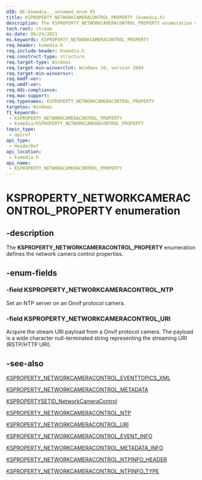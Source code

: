 ```yaml
---
UID: NE:ksmedia.__unnamed_enum_93
title: KSPROPERTY_NETWORKCAMERACONTROL_PROPERTY (ksmedia.h)
description: The KSPROPERTY_NETWORKCAMERACONTROL_PROPERTY enumeration defines the network camera control properties.
tech.root: stream
ms.date: 06/24/2021
ms.keywords: KSPROPERTY_NETWORKCAMERACONTROL_PROPERTY
req.header: ksmedia.h
req.include-header: Ksmedia.h
req.construct-type: structure
req.target-type: Windows
req.target-min-winverclnt: Windows 10, version 2004
req.target-min-winversvr: 
req.kmdf-ver: 
req.umdf-ver: 
req.ddi-compliance: 
req.max-support: 
req.typenames: KSPROPERTY_NETWORKCAMERACONTROL_PROPERTY
targetos: Windows
f1_keywords:
 - KSPROPERTY_NETWORKCAMERACONTROL_PROPERTY
 - ksmedia/KSPROPERTY_NETWORKCAMERACONTROL_PROPERTY
topic_type:
 - apiref
api_type:
 - HeaderDef
api_location:
 - ksmedia.h
api_name:
 - KSPROPERTY_NETWORKCAMERACONTROL_PROPERTY
---
```


# KSPROPERTY_NETWORKCAMERACONTROL_PROPERTY enumeration

## -description

The **KSPROPERTY_NETWORKCAMERACONTROL_PROPERTY** enumeration defines the network camera control properties.

## -enum-fields

### -field KSPROPERTY_NETWORKCAMERACONTROL_NTP

Set an NTP server on an Onvif protocol camera.

### -field KSPROPERTY_NETWORKCAMERACONTROL_URI

Acquire the stream URI payload from a Onvif protocol camera. The payload is a wide character null-terminated string representing the streaming URI (RSTP/HTTP URI).

## -see-also

[KSPROPERTY_NETWORKCAMERACONTROL_EVENTTOPICS_XML](/windows-hardware/drivers/stream/ksproperty-networkcameracontrol-eventtopics-xml)

[KSPROPERTY_NETWORKCAMERACONTROL_METADATA](/windows-hardware/drivers/stream/ksproperty-networkcameracontrol-metadata)

[KSPROPERTYSETID_NetworkCameraControl](/windows-hardware/drivers/stream/kspropertysetid-networkcameracontrol)

[KSPROPERTY_NETWORKCAMERACONTROL_NTP](/windows-hardware/drivers/stream/ksproperty-networkcameracontrol-ntp)

[KSPROPERTY_NETWORKCAMERACONTROL_URI](/windows-hardware/drivers/stream/ksproperty-networkcameracontrol-uri)

[KSPROPERTY_NETWORKCAMERACONTROL_EVENT_INFO](ns-ksmedia-ksproperty_networkcameracontrol_event_info.md)

[KSPROPERTY_NETWORKCAMERACONTROL_METADATA_INFO](ns-ksmedia-ksproperty_networkcameracontrol_metadata_info.md)

[KSPROPERTY_NETWORKCAMERACONTROL_NTPINFO_HEADER](ns-ksmedia-ksproperty_networkcameracontrol_ntpinfo_header.md)

[KSPROPERTY_NETWORKCAMERACONTROL_NTPINFO_TYPE](ne-ksmedia-ksproperty_networkcameracontrol_ntpinfo_type.md)
